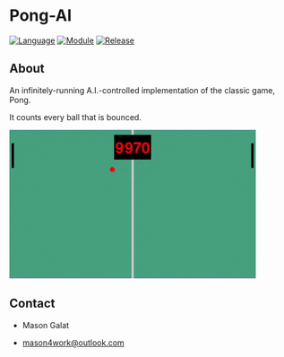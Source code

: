 # Pong-AI

[![Language](https://img.shields.io/badge/language-python-blue.svg?style=flat)](https://www.python.org)
[![Module](https://img.shields.io/badge/module-pygame-brightgreen.svg?style=flat)](http://www.pygame.org/news.html)
[![Release](https://img.shields.io/badge/release-v1.0-orange.svg?style=flat)](https://github.com/spacewizard66/Pong-AI)

## About

An infinitely-running A.I.-controlled implementation of the classic game, Pong.

It counts every ball that is bounced.


![PongAI](https://github.com/spacewizard66/Pong-AI/blob/main/PongAI.gif)

## Contact
  - Mason Galat
  
  - mason4work@outlook.com
